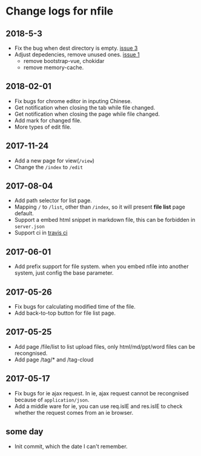 # Change logs for nfile

## 2018-5-3
* Fix the bug when dest directory is empty. [issue 3](https://github.com/shushanfx/nfile/issues/3)   
* Adjust depedencies, remove unused ones. [issue 1](https://github.com/shushanfx/nfile/issues/1)      
    * remove bootstrap-vue, chokidar   
    * remove memory-cache.   

## 2018-02-01
* Fix bugs for chrome editor in inputing Chinese.
* Get notification when closing the tab while file changed.
* Get notification when closing the page while file changed.
* Add mark for changed file.
* More types of edit file.

## 2017-11-24
* Add a new page for view(`/view`)
* Change the `/index` to `/edit`

## 2017-08-04
* Add path selector for list page.
* Mapping `/` to `/list`, other than `/index`, so it will present **file list** page default.
* Support a embed html snippet in markdown file, this can be forbidden in `server.json`
* Support ci in [travis ci](https://travis-ci.org/)

## 2017-06-01
* Add prefix support for file system. when you embed nfile into another system, just config the base parameter.

## 2017-05-26
* Fix bugs for calculating modified time of the file.
* Add back-to-top button for file list page.

## 2017-05-25
* Add page /file/list to list upload files, only html/md/ppt/word files can be recongnised.
* Add page /tag/* and /tag-cloud

## 2017-05-17
* Fix bugs for ie ajax request. In ie, ajax request cannot be recongnised because of `application/json`.
* Add a middle ware for ie, you can use req.isIE and res.isIE to check whether the request comes from an ie browser.

## some day
* Init commit, which the date I can't remember.
